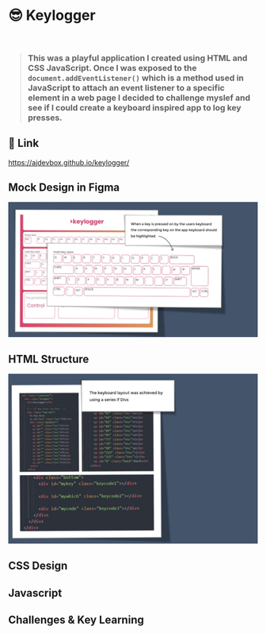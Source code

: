 # 😎 Keylogger 
<br>


> ### This was a playful application I created using HTML and CSS JavaScript.  Once I was exposed to the ```document.addEventListener()``` which is a method used in JavaScript to attach an event listener to a specific element in a web page I decided to challenge myslef and see if I could create a keyboard inspired app to log key presses.

## 🎯 Link 
 https://ajdevbox.github.io/keylogger/
 
## Mock Design in Figma
![Mock Design](keylogger_design.jpg)

## HTML Structure 
![HTML Code ](htmlsnippet.jpg)

## CSS Design 

## Javascript 

## Challenges & Key Learning






